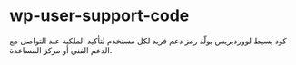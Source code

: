 # wp-user-support-code
كود بسيط لووردبريس يولّد رمز دعم فريد لكل مستخدم لتأكيد الملكية عند التواصل مع الدعم الفني أو مركز المساعدة.
